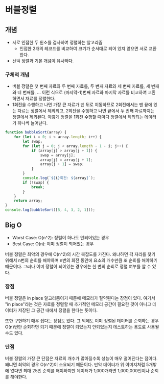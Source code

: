 # 버블정렬

## 개념

-   서로 인접한 두 원소를 검사하여 정렬하는 알고리즘
    -   인접한 2개의 레코드를 비교하여 크기가 순서대로 되어 있지 않으면 서로 교환한다.
-   선택 정렬과 기본 개념이 유사하다.

### 구체적 개념

-   버블 정렬은 첫 번째 자료와 두 번째 자료를, 두 번째 자료와 세 번째 자료를, 세 번째와 네 번째를, … 이런 식으로 (마지막-1)번째 자료와 마지막 자료를 비교하여 교환하면서 자료를 정렬한다.
-   1회전을 수행하고 나면 가장 큰 자료가 맨 뒤로 이동하므로 2회전에서는 맨 끝에 있는 자료는 정렬에서 제외되고, 2회전을 수행하고 나면 끝에서 두 번째 자료까지는 정렬에서 제외된다. 이렇게 정렬을 1회전 수행할 때마다 정렬에서 제외되는 데이터가 하나씩 늘어난다.

```javascript
function bubbleSort(array) {
    for (let i = 0; i < array.length; i++) {
        let swap;
        for (let j = 0; j < array.length - 1 - i; j++) {
            if (array[j] > array[j + 1]) {
                swap = array[j];
                array[j] = array[j + 1];
                array[j + 1] = swap;
            }
        }
        console.log(`${i}회전: ${array}`);
        if (!swap) {
            break;
        }
    }
    return array;
}
console.log(bubbleSort([5, 4, 3, 2, 1]));
```

## Big O

-   Worst Case: O(n^2): 정렬이 하나도 안되어있는 경우
-   Best Case: O(n): 이미 정렬이 되어있는 경우

버블 정렬은 최악의 경우에 O(n^2)의 시간 복잡도를 가진다. 왜냐하면 각 자리를 찾기 위해서 n번의 순회를 해야하며 n번의 회전 동안에 요소의 개수만큼 또 순회를 해야하기 때문이다. 그러나 이미 정렬이 되어있는 경우에는 한 번의 순회로 정렬 여부를 알 수 있다.

### 장점

버블 정렬은 in place 알고리즘이기 때문에 메모리가 절약된다는 장점이 있다. 여기서 "in place"라는 것은 자료를 정렬할 때 추가적인 메모리 공간이 필요한 것이 아니고 데이터가 저장된 그 공간 내에서 정렬을 한다는 뜻이다.

또한 구현하기 매우 쉽다는 장점도 있다. 그 외에도 이미 정렬된 데이터를 순회하는 경우 O(n)번만 순회하면 되기 때문에 정렬이 되었는지 안되었는지 테스트하는 용도로 사용될 수도 있다.

### 단점

버블 정렬의 가장 큰 단점은 자료의 개수가 많아질수록 성능이 매우 떨어진다는 점이다. 왜냐면 최악의 경우 O(n^2)이 소요되기 때문이다. 만약 데이터가 위 이미지처럼 5개밖에 없다면 최대 25번 순회를 해야하지만 데이터가 1,000개라면 1,000,000번이나 순회를 해야한다.
